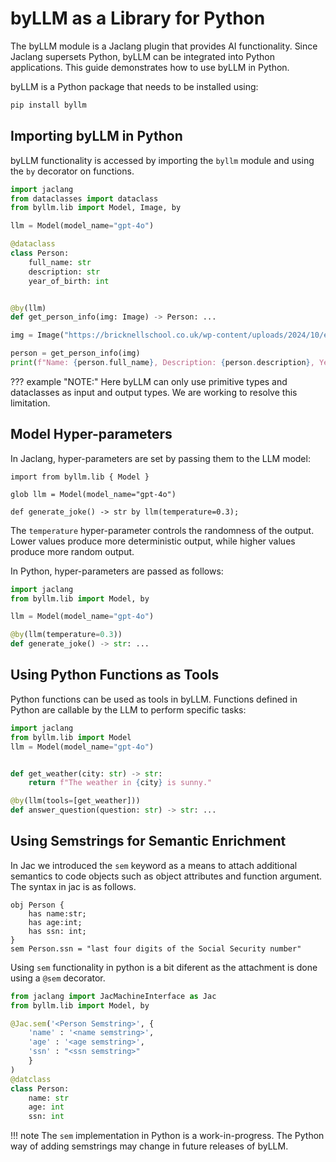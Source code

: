 # byLLM as a Library for Python

The byLLM module is a Jaclang plugin that provides AI functionality. Since Jaclang supersets Python, byLLM can be integrated into Python applications. This guide demonstrates how to use byLLM in Python.

byLLM is a Python package that needs to be installed using:

```bash
pip install byllm
```

## Importing byLLM in Python

byLLM functionality is accessed by importing the `byllm` module and using the `by` decorator on functions.

```python linenums="1"
import jaclang
from dataclasses import dataclass
from byllm.lib import Model, Image, by

llm = Model(model_name="gpt-4o")

@dataclass
class Person:
    full_name: str
    description: str
    year_of_birth: int


@by(llm)
def get_person_info(img: Image) -> Person: ...

img = Image("https://bricknellschool.co.uk/wp-content/uploads/2024/10/einstein3.webp")

person = get_person_info(img)
print(f"Name: {person.full_name}, Description: {person.description}, Year of Birth: {person.year_of_birth}")
```
??? example "NOTE:"
    Here byLLM can only use primitive types and dataclasses as input and output types. We are working to resolve this limitation.


## Model Hyper-parameters

In Jaclang, hyper-parameters are set by passing them to the LLM model:

```jac linenums="1"
import from byllm.lib { Model }

glob llm = Model(model_name="gpt-4o")

def generate_joke() -> str by llm(temperature=0.3);
```

The `temperature` hyper-parameter controls the randomness of the output. Lower values produce more deterministic output, while higher values produce more random output.

In Python, hyper-parameters are passed as follows:

```python linenums="1"
import jaclang
from byllm.lib import Model, by

llm = Model(model_name="gpt-4o")

@by(llm(temperature=0.3))
def generate_joke() -> str: ...
```

## Using Python Functions as Tools

Python functions can be used as tools in byLLM. Functions defined in Python are callable by the LLM to perform specific tasks:

```python linenums="1"
import jaclang
from byllm.lib import Model
llm = Model(model_name="gpt-4o")


def get_weather(city: str) -> str:
    return f"The weather in {city} is sunny."

@by(llm(tools=[get_weather]))
def answer_question(question: str) -> str: ...
```

## Using Semstrings for Semantic Enrichment

In Jac we introduced the `sem` keyword as a means to attach additional semantics to code objects such as object attributes and function argument. The syntax in jac is as follows.

```jac
obj Person {
    has name:str;
    has age:int;
    has ssn: int;
}
sem Person.ssn = "last four digits of the Social Security number"
```

Using `sem` functionality in python is a bit diferent as the attachment is done using a `@sem` decorator.

```python
from jaclang import JacMachineInterface as Jac
from byllm.lib import Model, by

@Jac.sem('<Person Semstring>', {
    'name' : '<name semstring>',
    'age' : '<age semstring>',
    'ssn' : "<ssn semstring>"
    }
)
@datclass
class Person:
    name: str
    age: int
    ssn: int
```

!!! note
    The `sem` implementation in Python is a work-in-progress. The Python way of adding semstrings may change in future releases of byLLM.